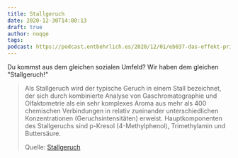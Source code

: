 ```yaml
---
title: Stallgeruch
date: 2020-12-30T14:00:13
draft: true
author: noqqe
tags:
podcast: https://podcast.entbehrlich.es/2020/12/01/eb037-das-effekt-prinzip/
---
```


Du kommst aus dem gleichen sozialen Umfeld? Wir haben dem gleichen
"Stallgeruch!"

> Als Stallgeruch wird der typische Geruch in einem Stall bezeichnet, der sich
> durch kombinierte Analyse von Gaschromatographie und Olfaktometrie als ein
> sehr komplexes Aroma aus mehr als 400 chemischen Verbindungen in relativ
> zueinander unterschiedlichen Konzentrationen (Geruchsintensitäten) erweist.
> Hauptkomponenten des Stallgeruchs sind p-Kresol (4-Methylphenol),
> Trimethylamin und Buttersäure.
>
> Quelle: [Stallgeruch](https://de.wikipedia.org/wiki/Stallgeruch)

